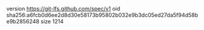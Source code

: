 version https://git-lfs.github.com/spec/v1
oid sha256:a6fcb0d6ee2d8d30e58173b95802b032e9b3dc05ed27da5f94d58be9b2856248
size 1214
